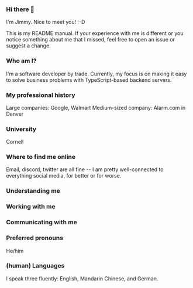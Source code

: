 ### Hi there 👋

<!--
**jcao219/jcao219** is a ✨ _special_ ✨ repository because its `README.md` (this file) appears on your GitHub profile.

Here are some ideas to get you started:

- 🔭 I’m currently working on ...
- 🌱 I’m currently learning ...
- 👯 I’m looking to collaborate on ...
- 🤔 I’m looking for help with ...
- 💬 Ask me about ...
- 📫 How to reach me: ...
- 😄 Pronouns: ...
- ⚡ Fun fact: ...
-->

I'm Jimmy. Nice to meet you! :-D

This is my README manual. If your experience with me is different or you notice something about me that I missed, feel free to open an issue or suggest a change.

### Who am I?

I'm a software developer by trade. Currently, my focus is on making it easy to solve business problems with TypeScript-based backend servers.

### My professional history
Large companies: Google, Walmart
Medium-sized company: Alarm.com in Denver

### University
Cornell

### Where to find me online
Email, discord, twitter are all fine -- I am pretty well-connected to everything social media, for better or for worse.

### Understanding me

### Working with me

### Communicating with me

### Preferred pronouns
He/him

### (human) Languages

I speak three fluently: English, Mandarin Chinese, and German.
